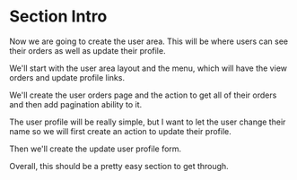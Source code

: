 # Section Intro

Now we are going to create the user area. This will be where users can see their orders as well as update their profile.

We'll start with the user area layout and the menu, which will have the view orders and update profile links.

We'll create the user orders page and the action to get all of their orders and then add pagination ability to it.

The user profile will be really simple, but I want to let the user change their name so we will first create an action to update their profile. 

Then we'll create the update user profile form. 

Overall, this should be a pretty easy section to get through.